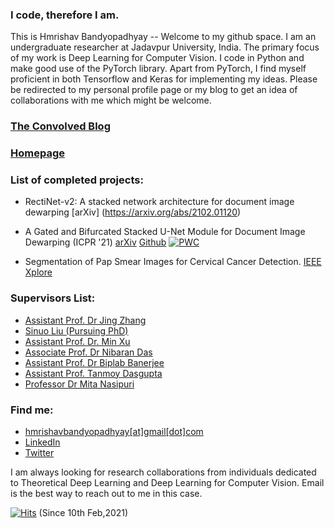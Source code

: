 ### I code, therefore I am.

This is Hmrishav Bandyopadhyay -- Welcome to my github space. I am an undergraduate researcher at Jadavpur University, India. The primary focus of my work is Deep Learning for Computer Vision. I code in Python and make good use of the PyTorch library. Apart from PyTorch, I find myself proficient in both Tensorflow and Keras for implementing my ideas. Please be redirected to my personal profile page or my blog to get an idea of collaborations with me which might be welcome.

### [The Convolved Blog](https://www.theconvolvedblog.vision)
### [Homepage](https://hmrishavbandy.github.io/)

### List of completed projects:

- RectiNet-v2: A stacked network architecture for document image dewarping [arXiv] (https://arxiv.org/abs/2102.01120)
- A Gated and Bifurcated Stacked U-Net Module for Document Image Dewarping (ICPR '21) [arXiv](https://arxiv.org/abs/2007.09824) [Github](https://github.com/DVLP-CMATERJU/RectiNet) [![PWC](https://img.shields.io/endpoint.svg?url=https://paperswithcode.com/badge/a-gated-and-bifurcated-stacked-u-net-module/ssim-on-docunet)](https://paperswithcode.com/sota/ssim-on-docunet?p=a-gated-and-bifurcated-stacked-u-net-module)

- Segmentation of Pap Smear Images for Cervical Cancer Detection. [IEEE Xplore](https://www.google.com/url?sa=t&rct=j&q=&esrc=s&source=web&cd=&cad=rja&uact=8&ved=2ahUKEwjemsTW4eHqAhWqzjgGHVHoCbAQFjAAegQIAhAB&url=https%3A%2F%2Fieeexplore.ieee.org%2Fdocument%2F9106484&usg=AOvVaw3Nmunj3ZRUUTBKoXTtD6ld)

### Supervisors List:

- [Assistant Prof. Dr Jing Zhang](https://scholar.google.com/citations?user=4K5Gkf0AAAAJ&hl=en)
- [Sinuo Liu (Pursuing PhD)](https://scholar.google.com/citations?user=EVMvLssAAAAJ&hl=zh-CN)
- [Assistant Prof. Dr. Min Xu](https://scholar.google.com/citations?user=Y3Cqt0cAAAAJ&hl=en)
- [Associate Prof. Dr Nibaran Das](https://scholar.google.co.in/citations?user=vMx63B4AAAAJ&hl=en)
- [Assistant Prof. Dr Biplab Banerjee](https://scholar.google.co.in/citations?user=IEcsMPAAAAAJ&hl=en)
- [Assistant Prof. Tanmoy Dasgupta](https://scholar.google.com/citations?user=-AlEIfQAAAAJ)
- [Professor Dr Mita Nasipuri](https://scholar.google.co.in/citations?user=KuRwZmgAAAAJ&hl=en)

### Find me:
- [hmrishavbandyopadhyay[at]gmail[dot]com](mailto:hmrishavbandyopadhyay-remove-if-human@gmail.com)
- [LinkedIn](https://www.linkedin.com/in/hmrishav-bandyopadhyay-002896189/)
- [Twitter](https://twitter.com/hmrishavbandy)

I am always looking for research collaborations from individuals dedicated to Theoretical Deep Learning and Deep Learning for Computer Vision. Email is the best way to reach out to me in this case.

[![Hits](https://hits.seeyoufarm.com/api/count/incr/badge.svg?url=https%3A%2F%2Fgithub.com%2Fhmrishavbandy%2Fhmrishavbandy%2F&count_bg=%2379C83D&title_bg=%23555555&icon=&icon_color=%23E7E7E7&title=Visitor+Counter&edge_flat=true)](https://hits.seeyoufarm.com) (Since 10th Feb,2021)
